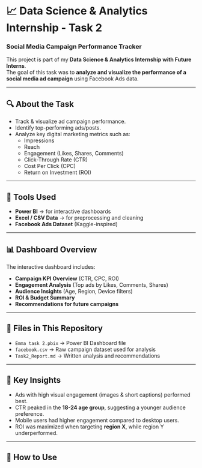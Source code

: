 # 📈 Data Science & Analytics Internship - Task 2  
### Social Media Campaign Performance Tracker  

This project is part of my **Data Science & Analytics Internship with Future Interns**.  
The goal of this task was to **analyze and visualize the performance of a social media ad campaign** using Facebook Ads data.  

---

## 🔍 About the Task  
- Track & visualize ad campaign performance.  
- Identify top-performing ads/posts.  
- Analyze key digital marketing metrics such as:  
  - Impressions  
  - Reach  
  - Engagement (Likes, Shares, Comments)  
  - Click-Through Rate (CTR)  
  - Cost Per Click (CPC)  
  - Return on Investment (ROI)  

---

## 🧰 Tools Used  
- **Power BI** → for interactive dashboards  
- **Excel / CSV Data** → for preprocessing and cleaning  
- **Facebook Ads Dataset** (Kaggle-inspired)  

---

## 📊 Dashboard Overview  
The interactive dashboard includes:  
- **Campaign KPI Overview** (CTR, CPC, ROI)  
- **Engagement Analysis** (Top ads by Likes, Comments, Shares)  
- **Audience Insights** (Age, Region, Device filters)  
- **ROI & Budget Summary**  
- **Recommendations for future campaigns**  

---

## 📁 Files in This Repository  
- `Emma task 2.pbix` → Power BI Dashboard file  
- `facebook.csv` → Raw campaign dataset used for analysis  
- `Task2_Report.md` → Written analysis and recommendations  

---

## 🎯 Key Insights  
- Ads with high visual engagement (images & short captions) performed best.  
- CTR peaked in the **18-24 age group**, suggesting a younger audience preference.  
- Mobile users had higher engagement compared to desktop users.  
- ROI was maximized when targeting **region X**, while region Y underperformed.  

---

## 🚀 How to Use  

